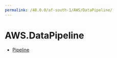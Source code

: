 ```yaml
---
permalink: /48.0.0/af-south-1/AWS/DataPipeline/
---
```


# AWS.DataPipeline



* [Pipeline](Pipeline.md)